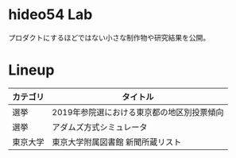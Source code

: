 # hideo54 Lab

プロダクトにするほどではない小さな制作物や研究結果を公開。

# Lineup

| カテゴリ | タイトル |
| --- | --- |
| 選挙 | 2019年参院選における東京都の地区別投票傾向 |
| 選挙 | アダムズ方式シミュレータ |
| 東京大学 | 東京大学附属図書館 新聞所蔵リスト |
